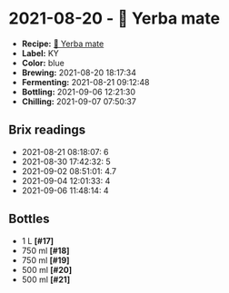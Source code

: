 # 2021-08-20 - 🌱 Yerba mate

* **Recipe:** [🌱 Yerba mate](../../recipes/mate.md)
* **Label:** KY
* **Color:** blue
* **Brewing:** 2021-08-20 18:17:34
* **Fermenting:** 2021-08-21 09:12:48
* **Bottling:** 2021-09-06 12:21:30
* **Chilling:** 2021-09-07 07:50:37

## Brix readings

* 2021-08-21 08:18:07: 6
* 2021-08-30 17:42:32: 5
* 2021-09-02 08:51:01: 4.7
* 2021-09-04 12:01:33: 4
* 2021-09-06 11:48:14: 4

## Bottles

* 1 L **[#17]**
* 750 ml **[#18]**
* 750 ml **[#19]**
* 500 ml **[#20]**
* 500 ml **[#21]**

